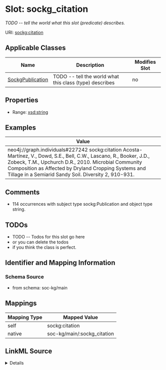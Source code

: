 

# Slot: sockg_citation


_TODO -- tell the world what this slot (predicate) describes._





URI: [sockg:citation](http://www.semanticweb.org/sockg/ontologies/2024/0/soil-carbon-ontology/citation)



<!-- no inheritance hierarchy -->





## Applicable Classes

| Name | Description | Modifies Slot |
| --- | --- | --- |
| [SockgPublication](../classes/SockgPublication.md) | TODO -- tell the world what this class (type) describes |  no  |







## Properties

* Range: [xsd:string](http://www.w3.org/2001/XMLSchema#string)






## Examples

| Value |
| --- |
| neo4j://graph.individuals#227242 sockg:citation Acosta-Martínez, V., Dowd, S.E., Bell, C.W., Lascano, R., Booker, J.D., Zobeck, T.M., Upchurch D.R., 2010.  Microbial Community Composition as Affected by Dryland Cropping Systems and Tillage in a Semiarid Sandy Soil.  Diversity 2, 910-931. |

## Comments

* 114 occurrences with subject type sockg:Publication and object type string.

## TODOs

* TODO -- Todos for this slot go here
* or you can delete the todos
* if you think the class is perfect.

## Identifier and Mapping Information







### Schema Source


* from schema: soc-kg/main




## Mappings

| Mapping Type | Mapped Value |
| ---  | ---  |
| self | sockg:citation |
| native | soc-kg/main/:sockg_citation |




## LinkML Source

<details>
```yaml
name: sockg_citation
description: TODO -- tell the world what this slot (predicate) describes.
todos:
- TODO -- Todos for this slot go here
- or you can delete the todos
- if you think the class is perfect.
comments:
- 114 occurrences with subject type sockg:Publication and object type string.
examples:
- value: neo4j://graph.individuals#227242 sockg:citation Acosta-Martínez, V., Dowd,
    S.E., Bell, C.W., Lascano, R., Booker, J.D., Zobeck, T.M., Upchurch D.R., 2010.  Microbial
    Community Composition as Affected by Dryland Cropping Systems and Tillage in a
    Semiarid Sandy Soil.  Diversity 2, 910-931.
from_schema: soc-kg/main
rank: 1000
slot_uri: sockg:citation
alias: sockg_citation
domain_of:
- sockg_Publication
range: string

```
</details>